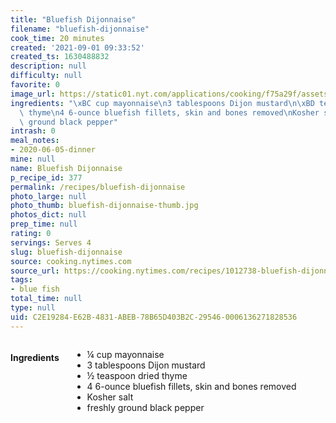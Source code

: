 ```yaml
---
title: "Bluefish Dijonnaise"
filename: "bluefish-dijonnaise"
cook_time: 20 minutes
created: '2021-09-01 09:33:52'
created_ts: 1630488832
description: null
difficulty: null
favorite: 0
image_url: https://static01.nyt.com/applications/cooking/f75a29f/assets/NYTCookingLogo.png
ingredients: "\xBC cup mayonnaise\n3 tablespoons Dijon mustard\n\xBD teaspoon dried\
  \ thyme\n4 6-ounce bluefish fillets, skin and bones removed\nKosher salt\nfreshly\
  \ ground black pepper"
intrash: 0
meal_notes:
- 2020-06-05-dinner
mine: null
name: Bluefish Dijonnaise
p_recipe_id: 377
permalink: /recipes/bluefish-dijonnaise
photo_large: null
photo_thumb: bluefish-dijonnaise-thumb.jpg
photos_dict: null
prep_time: null
rating: 0
servings: Serves 4
slug: bluefish-dijonnaise
source: cooking.nytimes.com
source_url: https://cooking.nytimes.com/recipes/1012738-bluefish-dijonnaise
tags:
- blue fish
total_time: null
type: null
uid: C2E19284-E62B-4831-ABEB-78B65D403B2C-29546-0006136271828536
---
```

<div class="columns large-7 small-12" id="writeup">	</div><!-- #writeup -->
</div><!-- #row-one -->
<div class="row" id="row-two">	<div class="columns large-4 small-12" id="ingredients"><h4>Ingredients</h4><div class="box box-ingredients content"><ul>
<li>¼ cup mayonnaise</li>
<li>3 tablespoons Dijon mustard</li>
<li>½ teaspoon dried thyme</li>
<li>4 6-ounce bluefish fillets, skin and bones removed</li>
<li>Kosher salt</li>
<li>freshly ground black pepper</li>
</ul>
</div>	</div>	<div class="columns large-6 small-12" id="directions">	</div>